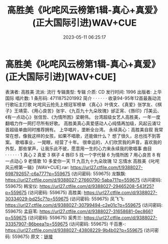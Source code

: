 ﻿---
title: 高胜美《叱咤风云榜第1辑-真心+真爱》(正大国际引进)WAV+CUE
date: 2023-05-11 06:25:17
categories: WAV车载音乐、镜像
tags: 华语中文
---
# 高胜美《叱咤风云榜第1辑-真心+真爱》(正大国际引进)[WAV+CUE]

表演者: 高胜美
流派: 流行
专辑类型: 专辑
介质: CD
发行时间: 1996
出版者: 上华国际
唱片数: 1
条形码: 4711875201992
简介
· · · · · ·
收录94-95年12首最轰动流行歌坛主打歌
叱咤风云抢先上榜冠军榜单
《真心》叶倩文、《真爱》张学友、《棋子》王靖雯、《用心良苦》张宇、《九百九十九朵玫瑰》邰正宵、《唇印》邝美云、《有一点动心》张信哲、《为情所困》梁朝伟。
台湾超级女艺人高胜美，一年一度翻唱力作一网打尽所有好歌。
高胜美真心真爱感动人心纯情再加级，风起云涌12首超级单曲同时推荐拥有。
上华唱片，垄断全台湾。
永续真心：高胜美自叙
我常常在想，像我这样的女孩，如果不唱歌，还能做什么？
想了很久，总也找不到答案。
歌唱事业，一晃眼，经营了十年。
很幸运的，人们欣赏我的声音，喜欢我的外型，那些掌声，让我乐此不彼，愿意用一生的心力来永续我的歌唱事
曲目
· · · · · ·
1 真心
2 真爱
3 棋子
4 唇印
5 找一个字代替
6 为情所困
7 用心良苦
8 有一点动心
9 老情歌
10 多爱你一天
11 九百九十九朵玫瑰
12 忘情水
高胜美《叱咤风云榜第一辑》[WAV+CUE].rar: https://url27.ctfile.com/f/9388027-698792657-c6a777?p=559675
(访问密码: 559675)
龙飘飘: https://url27.ctfile.com/d/9388027-27660790-5aba71?p=559675
(访问密码: 559675)
韩宝仪: https://url27.ctfile.com/d/9388027-29465208-543f25?p=559675
(访问密码: 559675)
高胜美: https://url27.ctfile.com/d/9388027-30334029-bd25c7?p=559675
(访问密码: 559675)
凤飞飞: https://url27.ctfile.com/d/9388027-30799494-c2e01c?p=559675
(访问密码: 559675)
孟庭苇: https://url27.ctfile.com/d/9388027-31658681-0ec866?p=559675
(访问密码: 559675)
奚秀兰: https://url27.ctfile.com/d/9388027-33357907-86beea?p=559675
(访问密码: 559675)
千百惠-: https://url27.ctfile.com/d/9388027-43808229-9b4b02?p=559675
(访问密码: 559675)
原文：[链接](https://blog.sina.com.cn/s/blog_1647c7e76010311tm.html)